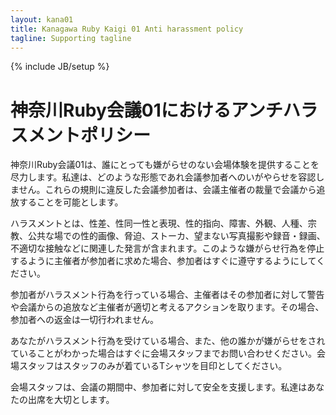 ```yaml
---
layout: kana01
title: Kanagawa Ruby Kaigi 01 Anti harassment policy
tagline: Supporting tagline
---
```

{% include JB/setup %}

# 神奈川Ruby会議01におけるアンチハラスメントポリシー

神奈川Ruby会議01は、誰にとっても嫌がらせのない会場体験を提供することを尽力します。私達は、どのような形態であれ会議参加者へのいがやらせを容認しません。これらの規則に違反した会議参加者は、会議主催者の裁量で会議から追放することを可能とします。

ハラスメントとは、性差、性同一性と表現、性的指向、障害、外観、人種、宗教、公共な場での性的画像、脅迫、ストーカ、望まない写真撮影や録音・録画、不適切な接触などに関連した発言が含まれます。このような嫌がらせ行為を停止するように主催者が参加者に求めた場合、参加者はすぐに遵守するようにしてください。

参加者がハラスメント行為を行っている場合、主催者はその参加者に対して警告や会議からの追放など主催者が適切と考えるアクションを取ります。その場合、参加者への返金は一切行われません。

あなたがハラスメント行為を受けている場合、また、他の誰かが嫌がらせをされていることがわかった場合はすぐに会場スタッフまでお問い合わせください。会場スタッフはスタッフのみが着ているTシャツを目印としてください。

会場スタッフは、会議の期間中、参加者に対して安全を支援します。私達はあなたの出席を大切とします。

